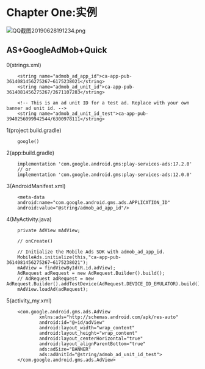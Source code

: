 # Chapter One:实例

![QQ截图20190628191234.png](https://i.loli.net/2019/06/28/5d15f6496436e92335.png)

## AS+GoogleAdMob+Quick

0(strings.xml)

        <string name="admob_ad_app_id">ca-app-pub-3614081456275267~6175238021</string>
        <string name="admob_ad_unit_id">ca-app-pub-3614081456275267/2671107283</string>

        <!-- This is an ad unit ID for a test ad. Replace with your own banner ad unit id. -->
        <string name="admob_ad_unit_id_test">ca-app-pub-3940256099942544/6300978111</string>

1(project:build.gradle)

        google()

2(app:build.gradle)

        implementation 'com.google.android.gms:play-services-ads:17.2.0'
        // or
        implementation 'com.google.android.gms:play-services-ads:12.0.0'

3(AndroidManifest.xml)

        <meta-data
        android:name="com.google.android.gms.ads.APPLICATION_ID"
        android:value="@string/admob_ad_app_id"/>

4(MyActivity.java)

        private AdView mAdView;

        // onCreate()

        // Initialize the Mobile Ads SDK with admob_ad_app_id.
        MobileAds.initialize(this,"ca-app-pub-3614081456275267~6175238021");
        mAdView = findViewById(R.id.adView);
        AdRequest adRequest = new AdRequest.Builder().build();
        // AdRequest adRequest = new AdRequest.Builder().addTestDevice(AdRequest.DEVICE_ID_EMULATOR).build();
        mAdView.loadAd(adRequest);

5(activity_my.xml)

        <com.google.android.gms.ads.AdView
                xmlns:ads="http://schemas.android.com/apk/res-auto"
                android:id="@+id/adView"
                android:layout_width="wrap_content"
                android:layout_height="wrap_content"
                android:layout_centerHorizontal="true"
                android:layout_alignParentBottom="true"
                ads:adSize="BANNER"
                ads:adUnitId="@string/admob_ad_unit_id_test">
        </com.google.android.gms.ads.AdView>